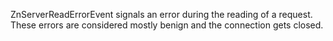ZnServerReadErrorEvent signals an error during the reading of a request. These errors are considered mostly benign and the connection gets closed.
